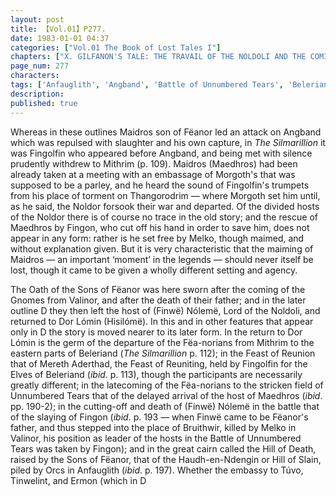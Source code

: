 ```yaml
---
layout: post
title: 【Vol.01】P277.
date: 1983-01-01 04:37
categories: ["Vol.01 The Book of Lost Tales I"]
chapters: ["X. GILFANON'S TALE: THE TRAVAIL OF THE NOLDOLI AND THE COMING OF MANKIND"]
page_num: 277
characters: 
tags: ['Anfauglith', 'Angband', 'Battle of Unnumbered Tears', 'Beleriand', 'Bruithwir', 'Dor Lómin', 'Ermon', 'Fëanor', 'Fëanorians', 'Feast of Reunion', 'Fingolfin', 'Fingon', 'Finwë Nólemë', 'Sons of Fëanor', 'Oath of Fëanor']
description: 
published: true
---
```


Whereas in these outlines Maidros son of Fëanor led an attack on Angband which was repulsed with slaughter and his own capture, in <I>The Silmarillion</I> it was Fingolfin who appeared before Angband, and being met with silence prudently withdrew to Mithrim (p. 109). Maidros (Maedhros) had been already taken at a meeting with an embassage of Morgoth's that was supposed to be a parley, and he heard the sound of Fingolfin's trumpets from his place of torment on Thangorodrim — where Morgoth set him until, as he said, the Noldor forsook their war and departed. Of the divided hosts of the Noldor there is of course no trace in the old story; and the rescue of Maedhros by Fingon, who cut off his hand in order to save him, does not appear in any form: rather is he set free by Melko, though maimed, and without explanation given. But it is very characteristic that the maiming of Maidros — an important ‘moment’ in the legends — should never itself be lost, though it came to be given a wholly different setting and agency.

The Oath of the Sons of Fëanor was here sworn after the coming of the Gnomes from Valinor, and after the death of their father; and in the later outline D they then left the host of (Finwë) Nólemë, Lord of the Noldoli, and returned to Dor Lómin (Hisilómë). In this and in other features that appear only in D the story is moved nearer to its later form. In the return to Dor Lómin is the germ of the departure of the Fëa-norians from Mithrim to the eastern parts of Beleriand (<I>The Silmarillion</I> p. 112); in the Feast of Reunion that of Mereth Aderthad, the Feast of Reuniting, held by Fingolfin for the Elves of Beleriand (<I>ibid</I>. p. 113), though the participants are necessarily greatly different; in the latecoming of the Fëa-norians to the stricken field of Unnumbered Tears that of the delayed arrival of the host of Maedhros (<I>ibid</I>. pp. 190-2); in the cutting-off and death of (Finwë) Nólemë in the battle that of the slaying of Fingon (<I>ibid</I>. p. 193 — when Finwë came to be Fëanor's father, and thus stepped into the place of Bruithwir, killed by Melko in Valinor, his position as leader of the hosts in the Battle of Unnumbered Tears was taken by Fingon); and in the great cairn called the Hill of Death, raised by the Sons of Fëanor, that of the Haudh-en-Ndengin or Hill of Slain, piled by Orcs in Anfauglith (<I>ibid</I>. p. 197). Whether the embassy to Túvo, Tinwelint, and Ermon (which in D

